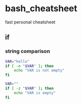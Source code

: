 # bash_cheatsheet #
fast personal cheatsheet


## if ##
### string comparison ###
```bash
VAR="hello"
if [ -n "$VAR" ]; then
    echo "VAR is not empty"
fi
```

```bash
VAR=""
if [ -z "$VAR" ]; then
    echo "VAR is empty"
fi
```
